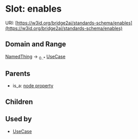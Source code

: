 
# Slot: enables




URI: [https://w3id.org/bridge2ai/standards-schema/enables](https://w3id.org/bridge2ai/standards-schema/enables)


## Domain and Range

[NamedThing](NamedThing.md) &#8594;  <sub>0..\*</sub> [UseCase](UseCase.md)

## Parents

 *  is_a: [node property](node_property.md)

## Children


## Used by

 * [UseCase](UseCase.md)
